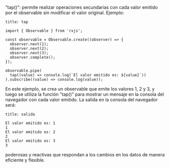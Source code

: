 "tap()": permite realizar operaciones secundarias con cada valor emitido por el observable sin modificar el valor original. Ejemplo:

```ad-example
title: tap
```
```
import { Observable } from 'rxjs';

const observable = Observable.create((observer) => {
  observer.next(1);
  observer.next(2);
  observer.next(3);
  observer.complete();
});

observable.pipe(
  tap((value) => console.log(`El valor emitido es: ${value}`))
).subscribe((value) => console.log(value));
```

En este ejemplo, se crea un observable que emite los valores 1, 2 y 3, y luego se utiliza la función "tap()" para mostrar un mensaje en la consola del navegador con cada valor emitido. La salida en la consola del navegador será:


```ad-example
title: salida
```
```
El valor emitido es: 1
1
El valor emitido es: 2
2
El valor emitido es: 3
3
```

poderosas y reactivas que respondan a los cambios en los datos de manera eficiente y flexible.